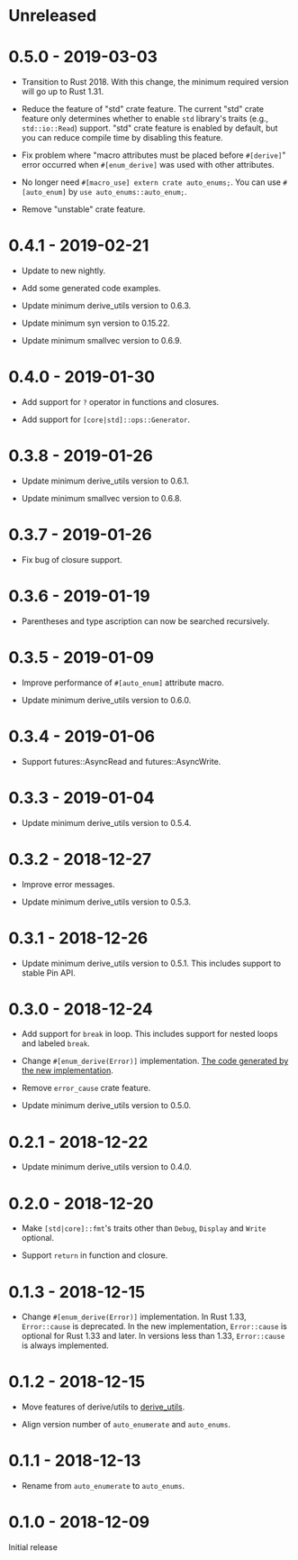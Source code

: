 # Unreleased

# 0.5.0 - 2019-03-03

* Transition to Rust 2018. With this change, the minimum required version will go up to Rust 1.31.

* Reduce the feature of "std" crate feature. The current "std" crate feature only determines whether to enable `std` library's traits (e.g., `std::io::Read`) support. "std" crate feature is enabled by default, but you can reduce compile time by disabling this feature.

* Fix problem where "macro attributes must be placed before `#[derive]`" error occurred when `#[enum_derive]` was used with other attributes.

* No longer need `#[macro_use] extern crate auto_enums;`. You can use `#[auto_enum]` by `use auto_enums::auto_enum;`.

* Remove "unstable" crate feature.

# 0.4.1 - 2019-02-21

* Update to new nightly.

* Add some generated code examples.

* Update minimum derive_utils version to 0.6.3.

* Update minimum syn version to 0.15.22.

* Update minimum smallvec version to 0.6.9.

# 0.4.0 - 2019-01-30

* Add support for `?` operator in functions and closures.

* Add support for `[core|std]::ops::Generator`.

# 0.3.8 - 2019-01-26

* Update minimum derive_utils version to 0.6.1.

* Update minimum smallvec version to 0.6.8.

# 0.3.7 - 2019-01-26

* Fix bug of closure support.

# 0.3.6 - 2019-01-19

* Parentheses and type ascription can now be searched recursively.

# 0.3.5 - 2019-01-09

* Improve performance of `#[auto_enum]` attribute macro.

* Update minimum derive_utils version to 0.6.0.

# 0.3.4 - 2019-01-06

* Support futures::AsyncRead and futures::AsyncWrite.

# 0.3.3 - 2019-01-04

* Update minimum derive_utils version to 0.5.4.

# 0.3.2 - 2018-12-27

* Improve error messages.

* Update minimum derive_utils version to 0.5.3.

# 0.3.1 - 2018-12-26

* Update minimum derive_utils version to 0.5.1. This includes support to stable Pin API.

# 0.3.0 - 2018-12-24

* Add support for `break` in loop. This includes support for nested loops and labeled `break`.

* Change `#[enum_derive(Error)]` implementation. [The code generated by the new implementation](docs/supported_traits/std/error.md).

* Remove `error_cause` crate feature.

* Update minimum derive_utils version to 0.5.0.

# 0.2.1 - 2018-12-22

* Update minimum derive_utils version to 0.4.0.

# 0.2.0 - 2018-12-20

* Make `[std|core]::fmt`'s traits other than `Debug`, `Display` and `Write` optional.

* Support `return` in function and closure.

# 0.1.3 - 2018-12-15

* Change `#[enum_derive(Error)]` implementation. In Rust 1.33, `Error::cause` is deprecated. In the new implementation, `Error::cause` is optional for Rust 1.33 and later. In versions less than 1.33, `Error::cause` is always implemented.

# 0.1.2 - 2018-12-15

* Move features of derive/utils to [derive_utils](https://github.com/taiki-e/derive_utils).

* Align version number of `auto_enumerate` and `auto_enums`.

# 0.1.1 - 2018-12-13

* Rename from `auto_enumerate` to `auto_enums`.

# 0.1.0 - 2018-12-09

Initial release
